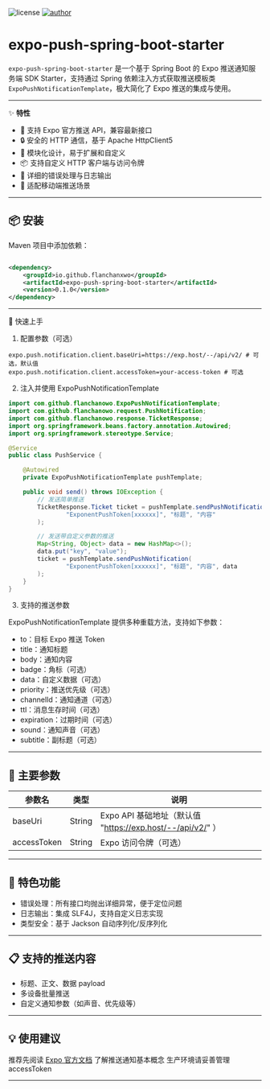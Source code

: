 ![license](https://img.shields.io/badge/license-MIT-blue.svg)
[![author](https://img.shields.io/badge/author-FlanChanOwO-orange.svg)](https://www.cirno.asia)

# expo-push-spring-boot-starter

`expo-push-spring-boot-starter` 是一个基于 Spring Boot 的 Expo 推送通知服务端 SDK Starter，支持通过 Spring 依赖注入方式获取推送模板类
`ExpoPushNotificationTemplate`，极大简化了 Expo 推送的集成与使用。

---

✨ **特性**

- 🚀 支持 Expo 官方推送 API，兼容最新接口
- 🔒 安全的 HTTP 通信，基于 Apache HttpClient5
- 🧩 模块化设计，易于扩展和自定义
- 📦 支持自定义 HTTP 客户端与访问令牌
- 📝 详细的错误处理与日志输出
- 📱 适配移动端推送场景

---

## 📦 安装

Maven 项目中添加依赖：

```xml

<dependency>
    <groupId>io.github.flanchanxwo</groupId>
    <artifactId>expo-push-spring-boot-starter</artifactId>
    <version>0.1.0</version>
</dependency>
```

<hr>
🚀 快速上手

1. 配置参数（可选）

```properties
expo.push.notification.client.baseUri=https://exp.host/--/api/v2/ # 可选，默认值
expo.push.notification.client.accessToken=your-access-token # 可选
```

2. 注入并使用 ExpoPushNotificationTemplate

```java
import com.github.flanchanowo.ExpoPushNotificationTemplate;
import com.github.flanchanowo.request.PushNotification;
import com.github.flanchanowo.response.TicketResponse;
import org.springframework.beans.factory.annotation.Autowired;
import org.springframework.stereotype.Service;

@Service
public class PushService {

    @Autowired
    private ExpoPushNotificationTemplate pushTemplate;

    public void send() throws IOException {
        // 发送简单推送
        TicketResponse.Ticket ticket = pushTemplate.sendPushNotification(
                "ExponentPushToken[xxxxxx]", "标题", "内容"
        );

        // 发送带自定义参数的推送
        Map<String, Object> data = new HashMap<>();
        data.put("key", "value");
        ticket = pushTemplate.sendPushNotification(
                "ExponentPushToken[xxxxxx]", "标题", "内容", data
        );
    }
}
```

3. 支持的推送参数

ExpoPushNotificationTemplate 提供多种重载方法，支持如下参数：

- to：目标 Expo 推送 Token
- title：通知标题
- body：通知内容
- badge：角标（可选）
- data：自定义数据（可选）
- priority：推送优先级（可选）
- channelId：通知通道（可选）
- ttl：消息生存时间（可选）
- expiration：过期时间（可选）
- sound：通知声音（可选）
- subtitle：副标题（可选）

<hr>

## 📝 主要参数

| 参数名         | 类型     | 说明                                                |
|-------------|--------|---------------------------------------------------|
| baseUri     | String | Expo API 基础地址（默认值 "https://exp.host/--/api/v2/" ） | |
| accessToken | String | Expo 访问令牌（可选）                                     |

<hr>

## 🎨 特色功能

- 错误处理：所有接口均抛出详细异常，便于定位问题
- 日志输出：集成 SLF4J，支持自定义日志实现
- 类型安全：基于 Jackson 自动序列化/反序列化

<hr>

## 📋 支持的推送内容

- 标题、正文、数据 payload
- 多设备批量推送
- 自定义通知参数（如声音、优先级等）

<hr>

## 💡 使用建议

推荐先阅读 [Expo 官方文档](https://docs.expo.dev/push-notifications/overview/) 了解推送通知基本概念
生产环境请妥善管理 accessToken
<hr>